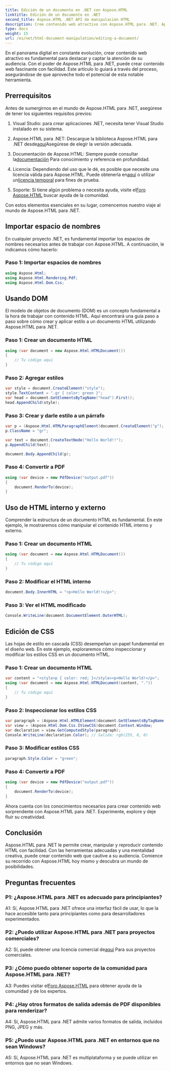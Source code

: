 ```yaml
---
title: Edición de un documento en .NET con Aspose.HTML
linktitle: Edición de un documento en .NET
second_title: Aspose.HTML .NET API de manipulación HTML
description: Cree contenido web atractivo con Aspose.HTML para .NET. Aprenda a manipular HTML, CSS y más.
type: docs
weight: 15
url: /es/net/html-document-manipulation/editing-a-document/
---
```


En el panorama digital en constante evolución, crear contenido web atractivo es fundamental para destacar y captar la atención de su audiencia. Con el poder de Aspose.HTML para .NET, puede crear contenido web fascinante con facilidad. Este artículo lo guiará a través del proceso, asegurándose de que aproveche todo el potencial de esta notable herramienta.

## Prerrequisitos

Antes de sumergirnos en el mundo de Aspose.HTML para .NET, asegúrese de tener los siguientes requisitos previos:

1. Visual Studio: para crear aplicaciones .NET, necesita tener Visual Studio instalado en su sistema.

2. Aspose.HTML para .NET: Descargue la biblioteca Aspose.HTML para .NET desde[aquí](https://releases.aspose.com/html/net/)Asegúrese de elegir la versión adecuada.

3.  Documentación de Aspose.HTML: Siempre puede consultar la[documentación](https://reference.aspose.com/html/net/) Para conocimiento y referencia en profundidad.

4.  Licencia: Dependiendo del uso que le dé, es posible que necesite una licencia válida para Aspose.HTML. Puede obtenerla en[aquí](https://purchase.aspose.com/buy) o utilizar un[licencia temporal](https://purchase.aspose.com/temporary-license/) para fines de prueba.

5.  Soporte: Si tiene algún problema o necesita ayuda, visite el[Foro Aspose.HTML](https://forum.aspose.com/) buscar ayuda de la comunidad.

Con estos elementos esenciales en su lugar, comencemos nuestro viaje al mundo de Aspose.HTML para .NET.

## Importar espacio de nombres

En cualquier proyecto .NET, es fundamental importar los espacios de nombres necesarios antes de trabajar con Aspose.HTML. A continuación, le indicamos cómo hacerlo:

### Paso 1: Importar espacios de nombres

```csharp
using Aspose.Html;
using Aspose.Html.Rendering.Pdf;
using Aspose.Html.Dom.Css;
```

## Usando DOM

El modelo de objetos de documento (DOM) es un concepto fundamental a la hora de trabajar con contenido HTML. Aquí encontrará una guía paso a paso sobre cómo crear y aplicar estilo a un documento HTML utilizando Aspose.HTML para .NET.

### Paso 1: Crear un documento HTML

```csharp
using (var document = new Aspose.Html.HTMLDocument())
{
    // Tu código aquí
}
```

### Paso 2: Agregar estilos

```csharp
var style = document.CreateElement("style");
style.TextContent = ".gr { color: green }";
var head = document.GetElementsByTagName("head").First();
head.AppendChild(style);
```

### Paso 3: Crear y darle estilo a un párrafo

```csharp
var p = (Aspose.Html.HTMLParagraphElement)document.CreateElement("p");
p.ClassName = "gr";

var text = document.CreateTextNode("Hello World!!");
p.AppendChild(text);

document.Body.AppendChild(p);
```

### Paso 4: Convertir a PDF

```csharp
using (var device = new PdfDevice("output.pdf"))
{
    document.RenderTo(device);
}
```

## Uso de HTML interno y externo

Comprender la estructura de un documento HTML es fundamental. En este ejemplo, le mostraremos cómo manipular el contenido HTML interno y externo.

### Paso 1: Crear un documento HTML

```csharp
using (var document = new Aspose.Html.HTMLDocument())
{
    // Tu código aquí
}
```

### Paso 2: Modificar el HTML interno

```csharp
document.Body.InnerHTML = "<p>Hello World!!</p>";
```

### Paso 3: Ver el HTML modificado

```csharp
Console.WriteLine(document.DocumentElement.OuterHTML);
```

## Edición de CSS

Las hojas de estilo en cascada (CSS) desempeñan un papel fundamental en el diseño web. En este ejemplo, exploraremos cómo inspeccionar y modificar los estilos CSS en un documento HTML.

### Paso 1: Crear un documento HTML

```csharp
var content = "<style>p { color: red; }</style><p>Hello World!</p>";
using (var document = new Aspose.Html.HTMLDocument(content, "."))
{
    // Tu código aquí
}
```

### Paso 2: Inspeccionar los estilos CSS

```csharp
var paragraph = (Aspose.Html.HTMLElement)document.GetElementsByTagName("p").First();
var view = (Aspose.Html.Dom.Css.IViewCSS)document.Context.Window;
var declaration = view.GetComputedStyle(paragraph);
Console.WriteLine(declaration.Color); // Salida: rgb(255, 0, 0)
```

### Paso 3: Modificar estilos CSS

```csharp
paragraph.Style.Color = "green";
```

### Paso 4: Convertir a PDF

```csharp
using (var device = new PdfDevice("output.pdf"))
{
    document.RenderTo(device);
}
```

Ahora cuenta con los conocimientos necesarios para crear contenido web sorprendente con Aspose.HTML para .NET. Experimente, explore y deje fluir su creatividad.

## Conclusión

Aspose.HTML para .NET le permite crear, manipular y reproducir contenido HTML con facilidad. Con las herramientas adecuadas y una mentalidad creativa, puede crear contenido web que cautive a su audiencia. Comience su recorrido con Aspose.HTML hoy mismo y descubra un mundo de posibilidades.

## Preguntas frecuentes

### P1: ¿Aspose.HTML para .NET es adecuado para principiantes?

A1: Sí, Aspose.HTML para .NET ofrece una interfaz fácil de usar, lo que la hace accesible tanto para principiantes como para desarrolladores experimentados.

### P2: ¿Puedo utilizar Aspose.HTML para .NET para proyectos comerciales?

 A2: Sí, puede obtener una licencia comercial de[aquí](https://purchase.aspose.com/buy) Para sus proyectos comerciales.

### P3: ¿Cómo puedo obtener soporte de la comunidad para Aspose.HTML para .NET?

 A3: Puedes visitar el[Foro Aspose.HTML](https://forum.aspose.com/) para obtener ayuda de la comunidad y de los expertos.

### P4: ¿Hay otros formatos de salida además de PDF disponibles para renderizar?

A4: Sí, Aspose.HTML para .NET admite varios formatos de salida, incluidos PNG, JPEG y más.

### P5: ¿Puedo usar Aspose.HTML para .NET en entornos que no sean Windows?

A5: Sí, Aspose.HTML para .NET es multiplataforma y se puede utilizar en entornos que no sean Windows.
